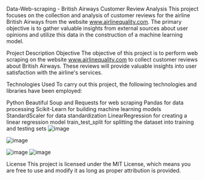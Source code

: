 Data-Web-scraping - British Airways Customer Review Analysis
This project focuses on the collection and analysis of customer reviews for the airline British Airways from the website www.airlinequality.com. The primary objective is to gather valuable insights from external sources about user opinions and utilize this data in the construction of a machine learning model.

Project Description
Objective
The objective of this project is to perform web scraping on the website www.airlinequality.com to collect customer reviews about British Airways. These reviews will provide valuable insights into user satisfaction with the airline's services.

Technologies Used
To carry out this project, the following technologies and libraries have been employed:

Python
Beautiful Soup and Requests for web scraping
Pandas for data processing
Scikit-Learn for building machine learning models
StandardScaler for data standardization
LinearRegression for creating a linear regression model
train_test_split for splitting the dataset into training and testing sets
![image](https://github.com/p341ky/Data-Web-scraping/assets/137674114/f2dcdb31-a633-4993-bde7-df2c3f3dd6bc)

![image](https://github.com/p341ky/Data-Web-scraping/assets/137674114/8ce52ae4-25c3-47c9-94de-cafed48d415f)

![image](https://github.com/p341ky/Data-Web-scraping/assets/137674114/60ab4edd-47c9-47ff-8c9a-9917101dbc35)
![image](https://github.com/p341ky/Data-Web-scraping/assets/137674114/d6356773-9462-4d7a-919c-ca09fe51bcc9)


License
This project is licensed under the MIT License, which means you are free to use and modify it as long as proper attribution is provided.
